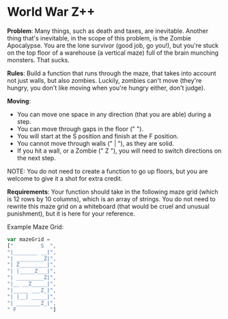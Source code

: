 # World War Z++
**Problem**: Many things, such as death and taxes, are inevitable. Another thing that's inevitable, in the scope of this problem, is the Zombie Apocalypse. You are the lone survivor (good job, go you!), but you're stuck on the top floor of a warehouse (a vertical maze) full of the brain munching monsters. That sucks.

**Rules**: 
 Build a function that runs through the maze, that takes into account not just walls, but also zombies.
 Luckily, zombies can't move (they're hungry, you don't like moving when you're hungry either, don't judge).

**Moving**: 
* You can move one space in any direction (that you are able) during a step.
* You can move through gaps in the floor (" ").
* You will start at the S position and finish at the F position.
* You cannot move through walls (" | "), as they are solid.
* If you hit a wall, or a Zombie (" Z "), you will need to switch directions on the next step.

 NOTE: You do not need to create a function to go up floors, but you are welcome to give it a shot for extra credit.

**Requirements**:
 Your function should take in the following maze grid (which is 12 rows by 10 columns), which is an array of strings. You do not need to rewrite this maze grid on a whiteboard (that would be cruel and unusual punishment), but it is here for your reference.

 Example Maze Grid:
```javascript
var mazeGrid = 
["         S  ",
"|________ __|",
"| _________Z|", 
"| Z_________|",
"| |_____Z___|",
"| _________Z|",
"|__ __Z_____|",
"|_____ ___Z_|",
"| |__| _____|",
"| ________Z_|",
" F           "]
```
